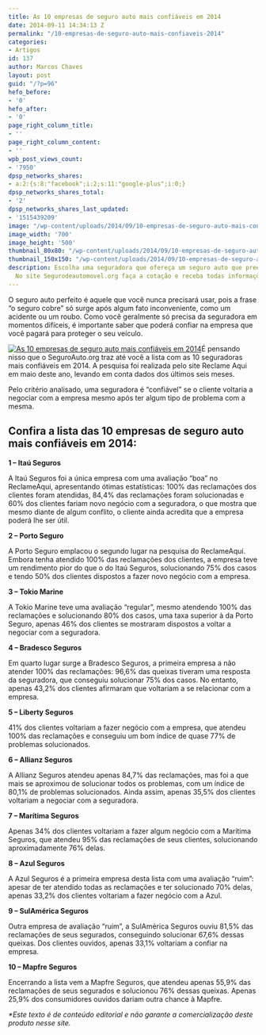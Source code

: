 ```yaml
---
title: As 10 empresas de seguro auto mais confiáveis em 2014
date: 2014-09-11 14:34:13 Z
permalink: "/10-empresas-de-seguro-auto-mais-confiaveis-2014"
categories:
- Artigos
id: 137
author: Marcos Chaves
layout: post
guid: "/?p=96"
hefo_before:
- '0'
hefo_after:
- '0'
page_right_column_title:
- ''
page_right_column_content:
- ''
wpb_post_views_count:
- '7950'
dpsp_networks_shares:
- a:2:{s:8:"facebook";i:2;s:11:"google-plus";i:0;}
dpsp_networks_shares_total:
- '2'
dpsp_networks_shares_last_updated:
- '1515439209'
image: "/wp-content/uploads/2014/09/10-empresas-de-seguro-auto-mais-confiaveis-2014.jpg"
image_width: '700'
image_height: '500'
thumbnail_80x80: "/wp-content/uploads/2014/09/10-empresas-de-seguro-auto-mais-confiaveis-2014-80x80.jpg"
thumbnail_150x150: "/wp-content/uploads/2014/09/10-empresas-de-seguro-auto-mais-confiaveis-2014-150x150.jpg"
description: Escolha uma seguradora que ofereça um seguro auto que preencha suas necessidades.
  No site Segurodeautomovel.org faça a cotação e receba todas informações.
---
```


O seguro auto perfeito é aquele que você nunca precisará usar, pois a frase “o seguro cobre” só surge após algum fato inconveniente, como um acidente ou um roubo. Como você geralmente só precisa da seguradora em momentos difíceis, é importante saber que poderá confiar na empresa que você pagará para proteger o seu veículo.

[<img class="alignleft wp-image-3594 size-medium" title="As 10 empresas de seguro auto mais confiáveis em 2014" src="/wp-content/uploads/2014/09/10-empresas-de-seguro-auto-mais-confiaveis-2014-250x179.jpg" alt="As 10 empresas de seguro auto mais confiáveis em 2014" width="250" height="179" srcset="/wp-content/uploads/2014/09/10-empresas-de-seguro-auto-mais-confiaveis-2014-250x179.jpg 250w, /wp-content/uploads/2014/09/10-empresas-de-seguro-auto-mais-confiaveis-2014.jpg 700w, /wp-content/uploads/2014/09/10-empresas-de-seguro-auto-mais-confiaveis-2014-120x86.jpg 120w" sizes="(max-width: 250px) 100vw, 250px" />](/wp-content/uploads/2014/09/10-empresas-de-seguro-auto-mais-confiaveis-2014.jpg)É pensando nisso que o SeguroAuto.org traz até você a lista com as 10 seguradoras mais confiáveis em 2014. A pesquisa foi realizada pelo site Reclame Aqui em maio deste ano, levando em conta dados dos últimos seis meses.

Pelo critério analisado, uma seguradora é “confiável” se o cliente voltaria a negociar com a empresa mesmo após ter algum tipo de problema com a mesma.

## Confira a lista das 10 empresas de seguro auto mais confiáveis em 2014:

**1 – Itaú Seguros**
  
A Itaú Seguros foi a única empresa com uma avaliação “boa” no ReclameAqui, apresentando ótimas estatísticas: 100% das reclamações dos clientes foram atendidas, 84,4% das reclamações foram solucionadas e 60% dos clientes fariam novo negócio com a seguradora, o que mostra que mesmo diante de algum conflito, o cliente ainda acredita que a empresa poderá lhe ser útil.

**2 – Porto Seguro**
  
A Porto Seguro emplacou o segundo lugar na pesquisa do ReclameAqui. Embora tenha atendido 100% das reclamações dos clientes, a empresa teve um rendimento pior do que o do Itaú Seguros, solucionando 75% dos casos e tendo 50% dos clientes dispostos a fazer novo negócio com a empresa.

**3 – Tokio Marine**
  
A Tokio Marine teve uma avaliação “regular”, mesmo atendendo 100% das reclamações e solucionando 80% dos casos, uma taxa superior à da Porto Seguro, apenas 46% dos clientes se mostraram dispostos a voltar a negociar com a seguradora.

**4 – Bradesco Seguros**
  
Em quarto lugar surge a Bradesco Seguros, a primeira empresa a não atender 100% das reclamações: 96,6% das queixas tiveram uma resposta da seguradora, que conseguiu solucionar 75% dos casos. No entanto, apenas 43,2% dos clientes afirmaram que voltariam a se relacionar com a empresa.

**5 – Liberty Seguros**
  
41% dos clientes voltariam a fazer negócio com a empresa, que atendeu 100% das reclamações e conseguiu um bom índice de quase 77% de problemas solucionados.

**6 – Allianz Seguros**
  
A Allianz Seguros atendeu apenas 84,7% das reclamações, mas foi a que mais se aproximou de solucionar todos os problemas, com um índice de 80,1% de problemas solucionados. Ainda assim, apenas 35,5% dos clientes voltariam a negociar com a seguradora.

**7 – Marítima Seguros**
  
Apenas 34% dos clientes voltariam a fazer algum negócio com a Marítima Seguros, que atendeu 95% das reclamações de seus clientes, solucionando aproximadamente 76% delas.

**8 – Azul Seguros**
  
A Azul Seguros é a primeira empresa desta lista com uma avaliação “ruim”: apesar de ter atendido todas as reclamações e ter solucionado 70% delas, apenas 33,2% dos clientes voltariam a fazer negócio com a Azul.

**9 – SulAmérica Seguros**
  
Outra empresa de avaliação “ruim”, a SulAmérica Seguros ouviu 81,5% das reclamações de seus segurados, conseguindo solucionar 67,6% dessas queixas. Dos clientes ouvidos, apenas 33,1% voltariam a confiar na empresa.

**10 – Mapfre Seguros**
  
Encerrando a lista vem a Mapfre Seguros, que atendeu apenas 55,9% das reclamações de seus segurados e solucionou 76% dessas queixas. Apenas 25,9% dos consumidores ouvidos dariam outra chance à Mapfre.

_*Este texto é de conteúdo editorial e não garante a comercialização deste produto nesse site._